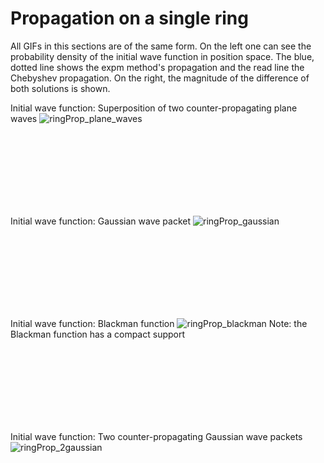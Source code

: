 # Propagation on a single ring
All GIFs in this sections are of the same form. On the left one can see the probability density of the initial wave function in position space. The blue, dotted line shows the expm method's propagation and the read line the Chebyshev propagation. On the right, the magnitude of the difference of both solutions is shown. 

Initial wave function: Superposition of two counter-propagating plane waves 
![ringProp_plane_waves](https://user-images.githubusercontent.com/86719084/189725389-78acd30f-e1f2-4a5d-ae7a-63e6df4ac84f.gif)  

<br /><br /><br /><br /><br /><br /><br />

Initial wave function: Gaussian wave packet
![ringProp_gaussian](https://user-images.githubusercontent.com/86719084/189726377-74f78cc5-4ce3-4b48-b356-dcf5c6113d73.gif)

<br /><br /><br /><br /><br /><br /><br />

Initial wave function: Blackman function
![ringProp_blackman](https://user-images.githubusercontent.com/86719084/189727397-9abc7a4a-f8bd-42b2-9121-62f025676efa.gif)
Note: the Blackman function has a compact support 

<br /><br /><br /><br /><br /><br /><br />

Initial wave function: Two counter-propagating Gaussian wave packets
![ringProp_2gaussian](https://user-images.githubusercontent.com/86719084/189727264-d976d6c7-1fc8-4ee2-8d1a-3852dab633cf.gif)
